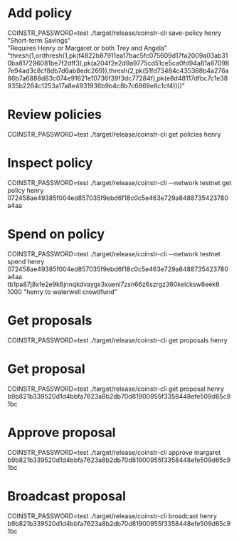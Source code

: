 # Add policy
COINSTR_PASSWORD=test ./target/release/coinstr-cli save-policy henry \
    "Short-term Savings" \
    "Requires Henry or Margaret or both Trey and Angela" \
    "thresh(1,or(thresh(1,pk(f4822b87911ea17bac5fc075609d17fa2009a03ab310ba817296081be7f2dff3),pk(a204f2e2d9a9775cd51ce5ca0fd94a81a870987e94ad3c8cf8db7d6ab8edc269)),thresh(2,pk(51fd73484c435388b4a276a86b7a6888d83c074e91621e10736f39f3dc77284f),pk(e8d48117dfbc7c1e38935b2264c1253a17a8e4931936b9b4c8b7c6869e8c1cf4))))"

# Review policies
COINSTR_PASSWORD=test ./target/release/coinstr-cli get policies henry 

# Inspect policy
COINSTR_PASSWORD=test ./target/release/coinstr-cli --network testnet get policy henry 072458ae49385f004ed857035f9ebd6f18c0c5e463e729a8488735423780a4aa

# Spend on policy
COINSTR_PASSWORD=test ./target/release/coinstr-cli --network testnet spend henry 072458ae49385f004ed857035f9ebd6f18c0c5e463e729a8488735423780a4aa tb1pa87j8xfe2e9k6jnnqkdvaygx3xuenl7zsn66z6szrgz360kelcksw8eek6 1000 "henry to waterwell crowdfund"

# Get proposals
COINSTR_PASSWORD=test ./target/release/coinstr-cli get proposals henry

# Get proposal
COINSTR_PASSWORD=test ./target/release/coinstr-cli get proposal henry b9b821b339520d1d4bbfa7623a8b2db70d81900955f3358448efe509d65c91bc

# Approve proposal
COINSTR_PASSWORD=test ./target/release/coinstr-cli approve margaret b9b821b339520d1d4bbfa7623a8b2db70d81900955f3358448efe509d65c91bc

# Broadcast proposal
COINSTR_PASSWORD=test ./target/release/coinstr-cli broadcast henry b9b821b339520d1d4bbfa7623a8b2db70d81900955f3358448efe509d65c91bc